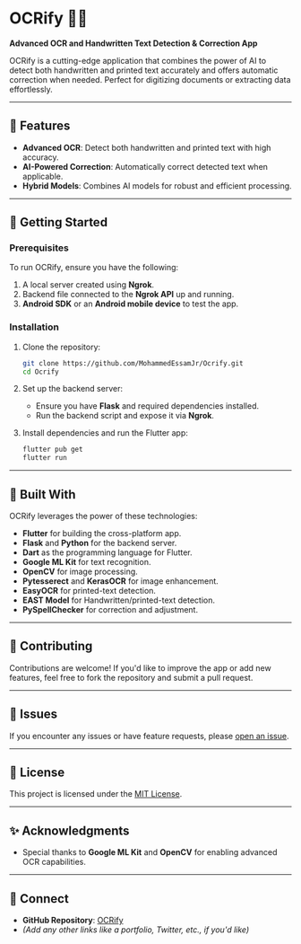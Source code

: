 # OCRify 📜✨

**Advanced OCR and Handwritten Text Detection & Correction App**

OCRify is a cutting-edge application that combines the power of AI to detect both handwritten and printed text accurately and offers automatic correction when needed. Perfect for digitizing documents or extracting data effortlessly.

---

## 🌟 Features

- **Advanced OCR**: Detect both handwritten and printed text with high accuracy.
- **AI-Powered Correction**: Automatically correct detected text when applicable.
- **Hybrid Models**: Combines AI models for robust and efficient processing.

---

## 🚀 Getting Started

### Prerequisites

To run OCRify, ensure you have the following:

1. A local server created using **Ngrok**.
2. Backend file connected to the **Ngrok API** up and running.
3. **Android SDK** or an **Android mobile device** to test the app.

### Installation

1. Clone the repository:

   ```bash
   git clone https://github.com/MohammedEssamJr/Ocrify.git  
   cd Ocrify  
   ```

2. Set up the backend server:

   - Ensure you have **Flask** and required dependencies installed.
   - Run the backend script and expose it via **Ngrok**.

3. Install dependencies and run the Flutter app:

   ```bash
   flutter pub get  
   flutter run  
   ```

---

## 🔧 Built With

OCRify leverages the power of these technologies:

- **Flutter** for building the cross-platform app.
- **Flask** and **Python** for the backend server.
- **Dart** as the programming language for Flutter.
- **Google ML Kit** for text recognition.
- **OpenCV** for image processing.
- **Pytesserect** and **KerasOCR** for image enhancement.
- **EasyOCR** for printed-text detection.
- **EAST Model** for Handwritten/printed-text detection.
- **PySpellChecker** for correction and adjustment.

---

## 🤝 Contributing

Contributions are welcome! If you'd like to improve the app or add new features, feel free to fork the repository and submit a pull request.

---

## 🐛 Issues

If you encounter any issues or have feature requests, please [open an issue](https://github.com/MohammedEssamJr/Ocrify/issues).

---

## 📜 License

This project is licensed under the [MIT License](LICENSE).

---

## ✨ Acknowledgments

- Special thanks to **Google ML Kit** and **OpenCV** for enabling advanced OCR capabilities.

---

## 💬 Connect

- **GitHub Repository**: [OCRify](https://github.com/Diivxblo/Ocrify/)
- *(Add any other links like a portfolio, Twitter, etc., if you'd like)*

